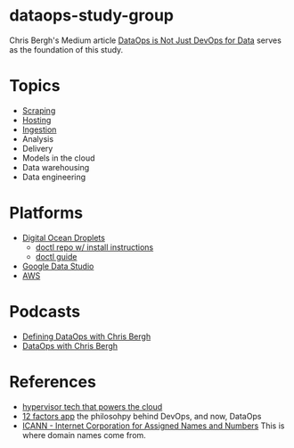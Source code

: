 # dataops-study-group

Chris Bergh's Medium article [DataOps is Not Just DevOps for Data](https://medium.com/data-ops/dataops-is-not-just-devops-for-data-6e03083157b7) serves as the foundation of this study.

# Topics
- [Scraping](./scraping)
- [Hosting](./hosting)
- [Ingestion](./ingestion)
- Analysis
- Delivery
- Models in the cloud
- Data warehousing
- Data engineering

# Platforms
- [Digital Ocean Droplets](https://digitalocean.com)
  - [doctl repo w/ install instructions](https://github.com/digitalocean/doctl)
  - [doctl guide](https://www.digitalocean.com/community/tutorials/how-to-use-doctl-the-official-digitalocean-command-line-client)
- [Google Data Studio](https://developers.google.com/datastudio/)
- [AWS](https://aws.amazon.com/)

# Podcasts
- [Defining DataOps with Chris Bergh ](https://overcast.fm/+H1YOCCBXM)
- [DataOps with Chris Bergh](https://softwareengineeringdaily.com/2018/08/29/dataops-with-christopher-bergh/)

# References
  - [hypervisor tech that powers the cloud](https://en.wikipedia.org/wiki/Hypervisor)
  - [12 factors app](https://12factor.net/) the philosohpy behind DevOps, and now, DataOps
  - [ICANN - Internet Corporation for Assigned Names and Numbers](https://www.icann.org/resources/pages/beginners-guides-2012-03-06-en) This is where domain names come from.


